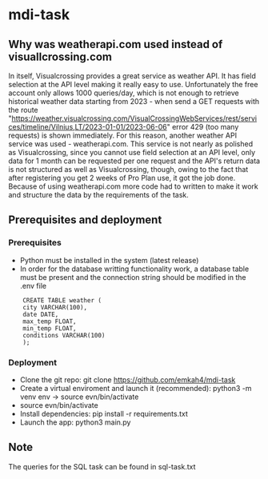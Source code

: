 # mdi-task
## Why was weatherapi.com used instead of visuallcrossing.com
In itself, Visualcrossing provides a great service as weather API. It has field selection at the API level making it really easy to use. Unfortunately the free account only allows 1000 queries/day, which is not enough to retrieve historical weather data starting from 2023 - when send a GET requests with the route "https://weather.visualcrossing.com/VisualCrossingWebServices/rest/services/timeline/Vilnius,LT/2023-01-01/2023-06-06" error 429 (too many requests) is shown immediately.
For this reason, another weather API service was used - weatherapi.com. This service is not nearly as polished as Visualcrossing, since you cannot use field selection at an API level, only data for 1 month can be requested per one request and the API's return data is not structured as well as Visualcrossing, though, owing to the fact that after registering you get 2 weeks of Pro Plan use, it got the job done.
Because of using weatherapi.com more code had to written to make it work and structure the data by the requirements of the task.
## Prerequisites and deployment
### Prerequisites
- Python must be installed in the system (latest release)
- In order for the database writting functionality work, a database table must be present and the connection string should be modified in the .env file
```
    CREATE TABLE weather (
    city VARCHAR(100),
    date DATE,
    max_temp FLOAT,
    min_temp FLOAT,
    conditions VARCHAR(100)
    );
```
### Deployment
- Clone the git repo: git clone https://github.com/emkah4/mdi-task
- Create a virtual enviroment and launch it (recommended): python3 -m venv env -> source evn/bin/activate 
- source evn/bin/activate
- Install dependencies: pip install -r requirements.txt
- Launch the app: python3 main.py

## Note
The queries for the SQL task can be found in sql-task.txt
